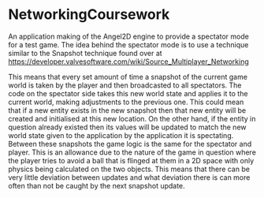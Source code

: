 # NetworkingCoursework
An application making of the Angel2D engine to provide a spectator mode for a test game. 
The idea behind the spectator mode is to use a technique similar to the Snapshot technique found over at https://developer.valvesoftware.com/wiki/Source_Multiplayer_Networking

This means that every set amount of time a snapshot of the current game world is taken by the player and then broadcasted to all spectators.
The code on the spectator side takes this new world state and applies it to the current world, making adjustments to the previous one. This could mean that if a new entity exists in the new snapshot then that new entity will be created and initialised at this new location. On the other hand, if the entity in question already existed then its values will be updated to match the new world state given to the application by the application it is spectating.
Between these snapshots the game logic is the same for the spectator and player. This is an allowance due to the nature of the game in question where the player tries to avoid a ball that is flinged at them in a 2D space with only physics being calculated on the two objects. This means that there can be very little deviation between updates and what deviation there is can more often than not be caught by the next snapshot update.


